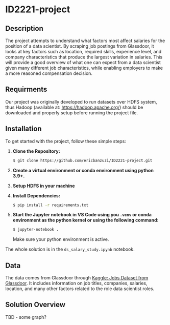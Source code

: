 # ID2221-project


## Description
The project attempts to understand what factors most affect salaries for the position of a data scientist. By scraping job postings from Glassdoor, it looks at key factors such as location, required skills, experience level, and company characteristics that produce the largest variation in salaries. This will provide a good overview of what one can expect from a data scientist given many different job characteristics, while enabling employers to make a more reasoned compensation decision. 

## Requirments

Our project was originally developed to run datasets over HDFS system, thus Hadoop (available at: https://hadoop.apache.org/) should be downloaded and properly setup before running the project file. 

## Installation

To get started with the project, follow these simple steps:

1. **Clone the Repository:**

    ```bash
    $ git clone https://github.com/ericbanzuzi/ID2221-project.git
    ```

2. **Create a virtual environment or conda environment using python 3.9+.**

3. **Setup HDFS in your machine**

4. **Install Dependencies:**

   ```bash
   $ pip install -r requirements.txt
   ```

5. **Start the Jupyter notebook in VS Code using you `.venv` or conda environment as the python kernel or using the following command:**

   ```bash
   $ jupyter-notebook .
   ```

   Make sure your python environment is active.

The whole solution is in the `ds_salary_study.ipynb` notebook. 

## Data
The data  comes from Glassdoor through [Kaggle: Jobs Dataset from Glassdoor](https://www.kaggle.com/datasets/thedevastator/jobs-dataset-from-glassdoor). It includes information on job titles, companies, salaries, location, and many other factors related to the role data scientist roles. 


## Solution Overview

TBD - some graph?

